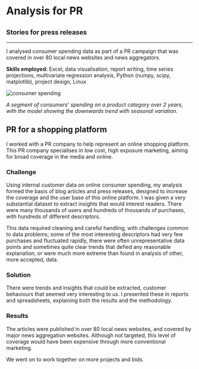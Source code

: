 # Analysis for PR
## <small>Stories for press releases</small>
___
I analysed consumer spending data as part of a PR campaign that was covered in over 80 local news websites and news aggregators.

**Skills employed:** Excel, data visualisation, report writing, time series projections, multivariate regression analysis, Python (numpy, scipy, matplotlib), project design, Linux

![consumer spending](data_analysis_for_pr/data_analysis_for_pr.svg)

*A segment of consumers' spending on a product category over 2 years, with the model showing the downwards trend with seasonal variation.*

## PR for a shopping platform

I worked with a PR company to help represent an online shopping platform. This PR company specialises in low cost, high exposure marketing, aiming for broad coverage in the media and online.

### Challenge

Using internal customer data on online consumer spending, my analysis formed the basis of blog articles and press releases, designed to increase the coverage and the user base of this online platform. I was given a very substantial dataset to extract insights that would interest readers. There were many thousands of users and hundreds of thousands of purchases, with hundreds of different descriptors.

This data required cleaning and careful handling, with challenges common to data problems; some of the most interesting descriptors had very few purchases and fluctuated rapidly, there were often unrepresentative data points and sometimes quite clear trends that defied any reasonable explanation, or were much more extreme than found in analysis of other, more accepted, data.

### Solution

There were trends and insights that could be extracted, customer behaviours that seemed very interesting to us. I presented these in reports and spreadsheets, explaining both the results and the methodology.

### Results

The articles were published in over 80 local news websites, and covered by major news aggregation websites. Although not targeted, this level of coverage would have been expensive through more conventional marketing.

We went on to work together on more projects and bids.

